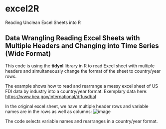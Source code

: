 # excel2R
Reading Unclean Excel Sheets into R

## Data Wrangling Reading Excel Sheets with Multiple Headers and Changing into Time Series (Wide Format)
This code is using the **tidyxl** library in R to read Excel sheet with multiple headers and simultaneously change the format of the sheet to country/year rows. 

The example shows how to read and rearrange a messy excel sheet of US FDI data by industry into a country/year format. Exemplary data here: https://www.bea.gov/international/di1usdbal

In the original excel sheet, we have multiple header rows and variable names are in the rows as well as columns:
![image](https://user-images.githubusercontent.com/81718379/129399013-c8832d30-83a6-4681-b8f4-0040498c33b7.png)

The code selects variable names and rearranges in a country/year format.
